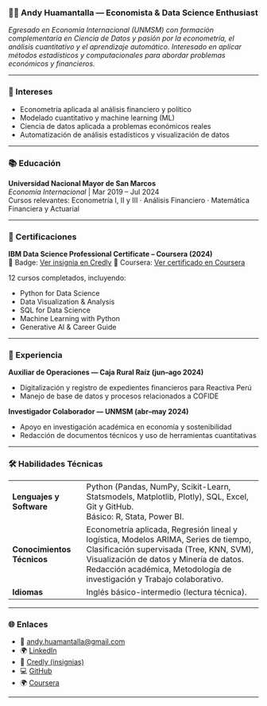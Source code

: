 ### 👨‍💻 Andy Huamantalla — Economista & Data Science Enthusiast

_Egresado en Economía Internacional (UNMSM) con formación complementaria en Ciencia de Datos y pasión por la econometría, el análisis cuantitativo y el aprendizaje automático. Interesado en aplicar métodos estadísticos y computacionales para abordar problemas económicos y financieros._

---

### 🧠 Intereses

- Econometría aplicada al análisis financiero y político
- Modelado cuantitativo y machine learning (ML)
- Ciencia de datos aplicada a problemas económicos reales
- Automatización de análisis estadísticos y visualización de datos

---

### 📚 Educación

**Universidad Nacional Mayor de San Marcos**  
_Economía Internacional_ | Mar 2019 – Jul 2024  
Cursos relevantes: Econometría I, II y III · Análisis Financiero · Matemática Financiera y Actuarial

---

### 🧾 Certificaciones

**IBM Data Science Professional Certificate – Coursera (2024)**  
📍 Badge: [Ver insignia en Credly](https://www.credly.com/users/andy-huamantalla)
📍 Coursera: [Ver certificado en Coursera](https://coursera.org/share/9aeb85a1db1a6b178810c61db0b6f73e)

12 cursos completados, incluyendo:
- Python for Data Science  
- Data Visualization & Analysis  
- SQL for Data Science  
- Machine Learning with Python  
- Generative AI & Career Guide

---

### 💼 Experiencia

**Auxiliar de Operaciones — Caja Rural Raíz (jun–ago 2024)**  
- Digitalización y registro de expedientes financieros para Reactiva Perú  
- Manejo de base de datos y procesos relacionados a COFIDE

**Investigador Colaborador — UNMSM (abr–may 2024)**  
- Apoyo en investigación académica en economía y sostenibilidad  
- Redacción de documentos técnicos y uso de herramientas cuantitativas

---

### 🛠️ Habilidades Técnicas

|              |                                                                                                                  |
|--------------|------------------------------------------------------------------------------------------------------------------|
| **Lenguajes y Software** | Python (Pandas, NumPy, Scikit-Learn, Statsmodels, Matplotlib, Plotly), SQL, Excel, Git y GitHub.<br>Básico: R, Stata, Power BI. |
| **Conocimientos Técnicos** | Econometría aplicada, Regresión lineal y logística, Modelos ARIMA, Series de tiempo, Clasificación supervisada (Tree, KNN, SVM), Visualización de datos y Minería de datos.<br>Redacción académica, Metodología de investigación y Trabajo colaborativo. |
| **Idiomas** | Inglés básico-intermedio (lectura técnica). |


---

### 🌐 Enlaces

- 📧 andy.huamantalla@gmail.com  
- 🌍 [LinkedIn](https://www.linkedin.com/in/andy-huamantalla/)  
- 🏢 [Credly (insignias)](https://www.credly.com/users/andy-huamantalla)  
- 💻 [GitHub](https://github.com/andy-huamantalla)
- 🌍 [Coursera](https://coursera.org/share/9aeb85a1db1a6b178810c61db0b6f73e)
---
